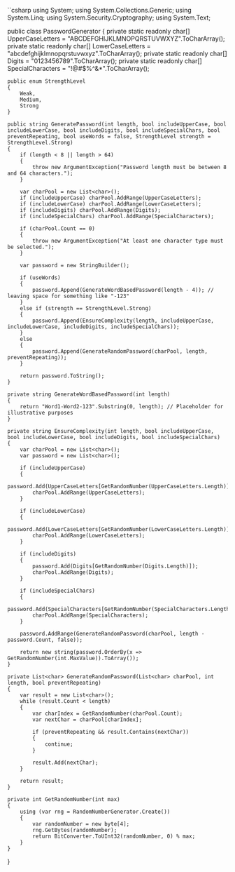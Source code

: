 ``csharp
using System;
using System.Collections.Generic;
using System.Linq;
using System.Security.Cryptography;
using System.Text;

public class PasswordGenerator
{
    private static readonly char[] UpperCaseLetters = "ABCDEFGHIJKLMNOPQRSTUVWXYZ".ToCharArray();
    private static readonly char[] LowerCaseLetters = "abcdefghijklmnopqrstuvwxyz".ToCharArray();
    private static readonly char[] Digits = "0123456789".ToCharArray();
    private static readonly char[] SpecialCharacters = "!@#$%^&*".ToCharArray();

    public enum StrengthLevel
    {
        Weak,
        Medium,
        Strong
    }

    public string GeneratePassword(int length, bool includeUpperCase, bool includeLowerCase, bool includeDigits, bool includeSpecialChars, bool preventRepeating, bool useWords = false, StrengthLevel strength = StrengthLevel.Strong)
    {
        if (length < 8 || length > 64)
        {
            throw new ArgumentException("Password length must be between 8 and 64 characters.");
        }

        var charPool = new List<char>();
        if (includeUpperCase) charPool.AddRange(UpperCaseLetters);
        if (includeLowerCase) charPool.AddRange(LowerCaseLetters);
        if (includeDigits) charPool.AddRange(Digits);
        if (includeSpecialChars) charPool.AddRange(SpecialCharacters);

        if (charPool.Count == 0)
        {
            throw new ArgumentException("At least one character type must be selected.");
        }

        var password = new StringBuilder();

        if (useWords)
        {
            password.Append(GenerateWordBasedPassword(length - 4)); // leaving space for something like "-123"
        }
        else if (strength == StrengthLevel.Strong)
        {
            password.Append(EnsureComplexity(length, includeUpperCase, includeLowerCase, includeDigits, includeSpecialChars));
        }
        else
        {
            password.Append(GenerateRandomPassword(charPool, length, preventRepeating));
        }

        return password.ToString();
    }

    private string GenerateWordBasedPassword(int length)
    {
        return "Word1-Word2-123".Substring(0, length); // Placeholder for illustrative purposes
    }

    private string EnsureComplexity(int length, bool includeUpperCase, bool includeLowerCase, bool includeDigits, bool includeSpecialChars)
    {
        var charPool = new List<char>();
        var password = new List<char>();

        if (includeUpperCase)
        {
            password.Add(UpperCaseLetters[GetRandomNumber(UpperCaseLetters.Length)]);
            charPool.AddRange(UpperCaseLetters);
        }

        if (includeLowerCase)
        {
            password.Add(LowerCaseLetters[GetRandomNumber(LowerCaseLetters.Length)]);
            charPool.AddRange(LowerCaseLetters);
        }

        if (includeDigits)
        {
            password.Add(Digits[GetRandomNumber(Digits.Length)]);
            charPool.AddRange(Digits);
        }

        if (includeSpecialChars)
        {
            password.Add(SpecialCharacters[GetRandomNumber(SpecialCharacters.Length)]);
            charPool.AddRange(SpecialCharacters);
        }

        password.AddRange(GenerateRandomPassword(charPool, length - password.Count, false));

        return new string(password.OrderBy(x => GetRandomNumber(int.MaxValue)).ToArray());
    }

    private List<char> GenerateRandomPassword(List<char> charPool, int length, bool preventRepeating)
    {
        var result = new List<char>();
        while (result.Count < length)
        {
            var charIndex = GetRandomNumber(charPool.Count);
            var nextChar = charPool[charIndex];

            if (preventRepeating && result.Contains(nextChar))
            {
                continue;
            }

            result.Add(nextChar);
        }

        return result;
    }

    private int GetRandomNumber(int max)
    {
        using (var rng = RandomNumberGenerator.Create())
        {
            var randomNumber = new byte[4];
            rng.GetBytes(randomNumber);
            return BitConverter.ToUInt32(randomNumber, 0) % max;
        }
    }
}
```
